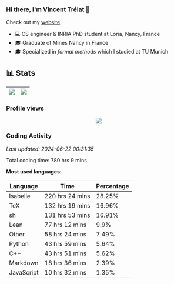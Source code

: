 ### Hi there, I'm Vincent Trélat 👋

Check out my [website](https://vtrelat.github.io)

-   💻 CS engineer & INRIA PhD student at Loria, Nancy, France
-   🎓 Graduate of Mines Nancy in France
-   🎓 Specialized in _formal methods_ which I studied at TU Munich

## 📊 **Stats**

| <img align="center" src="https://readme-stats.clckblog.space/api?username=VTrelat&show_icons=true&include_all_commits=true&theme=tokyonight&hide_border=true" /> | <img align="center" src="https://readme-stats.clckblog.space/api/top-langs/?username=VTrelat&layout=compact&theme=tokyonight&hide_border=true" /> |
| ---------------------------------------------------------------------------------------------------------------------------------------------------------------- | ------------------------------------------------------------------------------------------------------------------------------------------------- |

### Profile views

<p align="center">
 <img src="https://profile-counter.glitch.me/VTrelat/count.svg" />
</p>

<!--automations-->
### Coding Activity
_Last updated: 2024-06-22 00:31:35_

Total coding time: 780 hrs 9 mins

**Most used languages**:

| Language | Time | Percentage |
| ------------- | ------------- | ------------- |
| Isabelle | 220 hrs 24 mins | 28.25% |
| TeX | 132 hrs 19 mins | 16.96% |
| sh | 131 hrs 53 mins | 16.91% |
| Lean | 77 hrs 12 mins | 9.9% |
| Other | 58 hrs 24 mins | 7.49% |
| Python | 43 hrs 59 mins | 5.64% |
| C++ | 43 hrs 51 mins | 5.62% |
| Markdown | 18 hrs 36 mins | 2.39% |
| JavaScript | 10 hrs 32 mins | 1.35% |

